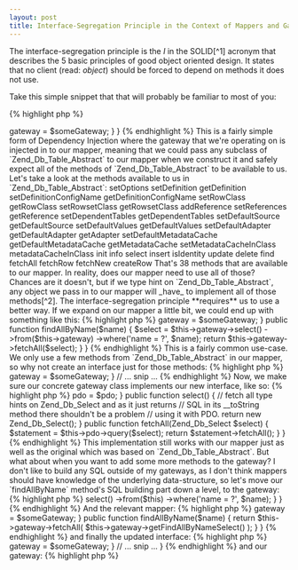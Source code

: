 ```yaml
---
layout: post
title: Interface-Segregation Principle in the Context of Mappers and Gateways
---
```


The interface-segregation principle is the _I_ in the SOLID[^1] acronym that describes the 5 basic principles of good object oriented design.  It states that no client (read: _object_) should be forced to depend on methods it does not use.

Take this simple snippet that that will probably be familiar to most of you:

{% highlight php %}
<?php
class SomeMapper
{
    protected $gateway;

    public function __construct(Zend_Db_Table_Abstract $someGateway)
    {
        $this->gateway = $someGateway;
    }
}
{% endhighlight %}

This is a fairly simple form of Dependency Injection where the gateway that we're operating on is injected in to our mapper, meaning that we could pass any subclass of `Zend_Db_Table_Abstract` to our mapper when we construct it and safely expect all of the methods of `Zend_Db_Table_Abstract` to be available to us.

Let's take a look at the methods available to us in `Zend_Db_Table_Abstract`:

    setOptions
    setDefinition
    getDefinition
    setDefinitionConfigName
    getDefinitionConfigName
    setRowClass
    getRowClass
    setRowsetClass
    getRowsetClass
    addReference
    setReferences
    getReference
    setDependentTables
    getDependentTables
    setDefaultSource
    getDefaultSource
    setDefaultValues
    getDefaultValues
    setDefaultAdapter
    getDefaultAdapter
    getAdapter
    setDefaultMetadataCache
    getDefaultMetadataCache
    getMetadataCache
    setMetadataCacheInClass
    metadataCacheInClass
    init
    info
    select
    insert
    isIdentity
    update
    delete
    find
    fetchAll
    fetchRow
    fetchNew
    createRow

That's 38 methods that are available to our mapper.

In reality, does our mapper need to use all of those?  Chances are it doesn't, but if we type hint on `Zend_Db_Table_Abstract`, any object we pass in to our mapper will _have_ to implement all of those methods[^2].

The interface-segregation principle **requires** us to use a better way.  If we expand on our mapper a little bit, we could end up with something like this:

{% highlight php %}
<?php
class SomeMapper
{
    protected $gateway;

    public function __construct(Zend_Db_Table_Abstract $someGateway)
    {
        $this->gateway = $someGateway;
    }

    public function findAllByName($name)
    {
        $select = $this->gateway->select()
            ->from($this->gateway)
            ->where('name = ?', $name);

        return $this->gateway->fetchAll($select);
    }
}
{% endhighlight %}

This is a fairly common use-case.  We only use a few methods from `Zend_Db_Table_Abstract` in our mapper, so why not create an interface just for those methods:

{% highlight php %}
<?php
interface SelectableInterface
{
    public function select();
    public function fetchAll(Zend_Db_Select $select);
}
{% endhighlight %}

Now we should make sure our mapper depend on this interface, instead of the full `Zend_Db_Table_Abstract` interface:

{% highlight php %}
<?php
class SomeMapper
{
    protected $gateway;

    public function __construct(SelectableInterface $someGateway)
    {
        $this->gateway = $someGateway;
    }

    // ... snip ...
{% endhighlight %}

Now, we make sure our concrete gateway class implements our new interface, like so:

{% highlight php %}
<?php
class OurGateway extends Zend_Db_Table_Abstract implements SelectableInterface
{}
{% endhighlight %}

We don't actually need to add any methods, as `Zend_Db_Table_Abstract` implements them for us.

The benefits are immediately obvious here.  Let's say we don't want to use `Zend_Db_Table_Abstract` for our gateway anymore, and instead we just want to use PDO straight-up.

{% highlight php %}
<?php
class OurGateway implements SelectableInterface
{
    protected $pdo;

    public function __construct(PDO $pdo)
    {
        $this->pdo = $pdo;
    }

    public function select()
    {
        // fetch all type hints on Zend_Db_Select and as it just returns
        // SQL in its __toString method there shouldn't be a problem
        // using it with PDO.
        return new Zend_Db_Select();
    }

    public function fetchAll(Zend_Db_Select $select)
    {
        $statement = $this->pdo->query($select);
        return $statement->fetchAll();
    }
}
{% endhighlight %}

This implementation still works with our mapper just as well as the original which was based on `Zend_Db_Table_Abstract`.

But what about when you want to add some more methods to the gateway?  I don't like to build any SQL outside of my gateways, as I don't think mappers should have knowledge of the underlying data-structure, so let's move our `findAllByName` method's SQL building part down a level, to the gateway:

{% highlight php %}
<?php
class OurGateway extends Zend_Db_Table_Abstract implements FetchableInterface
{
    public function getFindAllByNameSelect($name)
    {
        return $this->select()
            ->from($this)
            ->where('name = ?', $name);
    }
}
{% endhighlight %}

And the relevant mapper:

{% highlight php %}
<?php
class SomeMapper
{
    protected $gateway;

    public function __construct(FetchableInterface $someGateway)
    {
        $this->gateway = $someGateway;
    }

    public function findAllByName($name)
    {
        return $this->gateway->fetchAll(
            $this->gateway->getFindAllByNameSelect()
        );
    }
}
{% endhighlight %}

and finally the updated interface:

{% highlight php %}
<?php
interface FetchableInterface
{
    public function fetchAll(Zend_Db_Select $select);
}
{% endhighlight %}

This example is somewhat contrived, you wouldn't implement these classes this way in real life, but I want to use them to illustrait a point.

The `FetchableInterface` doesn't require the `getFindAllByNameSelect` method to be present, but our mapper depends on it.  The reason for this is that we want our interfaces to be as small as possible.  The smallest possible (useful) interface for our gateways is the `FetchableInterface`; saying that we can fetch all instances of an object from that gateway based on a `Zend_Db_Select` object.

Not all of our gateways are going to have a `getFindAllByNameSelect` method, so we don't want to add it to our interface that may well be used for a large number of our gateways.  So for our `getFindAllByNameSelect` method, we create another interface:

{% highlight php %}
<?php
interface FindByNameInterface
{
    public function getFindAllByNameSelect();
}
{% endhighlight %}

Fortunately, PHP lets you implement multiple interfaces, so we can update our gateway to enforce this:

{% highlight php %}
<?php
class OurGateway extends Zend_Db_Table_Abstract
    implements FetchableInterface, FindByNameInterface
{
    // ... snip ...
}
{% endhighlight %}

But this leads to a problem:  We can't type hint on multiple interfaces in our mapper.  Thankfully, PHP has a little-known feature in that interfaces can use multiple inheritance.  That means we can create a new third interface that our mapper _can_ type hint on:

{% highlight php %}
<?php
interface FetchableByNameInterface
    extends FetchableInterface, FindByNameInterface
{

}
{% endhighlight %}

This interface doesn't need any methods (though you could add some if you wanted to), as it inherits methods from both `FetchableInterface` and `FindByNameInterface`.  Now we can update our mapper to type hint on this new interface:


{% highlight php %}
<?php
class SomeMapper
{
    protected $gateway;

    public function __construct(FetchableByNameInterface $someGateway)
    {
        $this->gateway = $someGateway;
    }

    // ... snip ...
}
{% endhighlight %}

and our gateway:

{% highlight php %}
<?php
class OurGateway extends Zend_Db_Table_Abstract
    implements FetchableByNameInterface
{
    // ... snip ...
}
{% endhighlight %}

As I said before, the examples here are somewhere contrived, and could be achieved in different or simpler ways (such as `FindByNameInterface` extending `FetchableInterface`), but the main point of this post was to demonstrait how to use multiple-inheritance with interfaces to achieve really nice and simple interface-segregation.

Hopefully armed with this knowledge you can go out and start creating objects that depend on the smallest possible interface, which will help you write easier and smaller unit tests (fewer methods to mock), and more reliable and robust code that is ultimately easier to maintain too!

##Read Next:

* [Example of this code on 80+ PHP versions](http://3v4l.org/Yff7T)
* [Zend Framework 1.x, PHPUnit 3.4 and PHPUnit 3.7 side-by-side](/2013/05/30/zend-1.x-phpunit-3.4-and-3.7-composer.html)

[^1]: http://en.wikipedia.org/wiki/SOLID_%28object-oriented_design%29
[^2]: Actually, as `Zend_Db_Table_Abstract` is an abstract class and not an interface it will need to _extend_ Zend_Db_Table_Abstract which already has all of those methods implemented.
